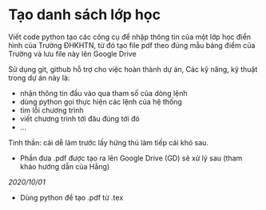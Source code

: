 # Tạo danh sách lớp học

Viết code python tạo các công cụ để nhập thông tin của một lớp học điển hình của Trường ĐHKHTN, từ đó tạo file pdf theo đúng mẫu bảng điểm của Trường và lưu file này lên Google Drive

Sử dụng git, github hỗ trợ cho việc hoàn thành dự án,
Các kỹ năng, kỹ thuật trong dự án này là:
* nhận  thông tin đầu vào qua tham số của dòng lệnh
* dùng python gọi thực hiện các lệnh của hệ thống
* tìm lỗi chương trình
* viết chương trình tới đâu đúng tới đó
* ...

Tinh thần: cái dễ làm trước lấy hứng thú làm tiếp cái khó sau.

- Phần đưa .pdf được tạo ra lên Google Drive (GD) sẽ xử lý sau (tham khảo hướng dẫn của Hằng)

*2020/10/01*
- Dùng python để tạo .pdf từ .tex 
